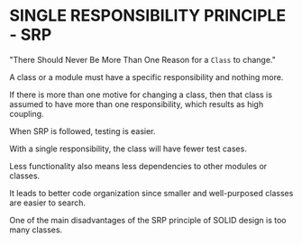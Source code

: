 # SINGLE RESPONSIBILITY PRINCIPLE - SRP

"There Should Never Be More Than One Reason for a `Class` to change."

A class or a module must have a specific responsibility and nothing more.

If there is more than one motive for changing a class, then that class is assumed to have more than one responsibility, which results as high coupling.


When SRP is followed, testing is easier. 

With a single responsibility, the class will have fewer test cases. 

Less functionality also means less dependencies to other modules or classes. 

It leads to better code organization since smaller and well-purposed classes are easier to search.

One of the main disadvantages of the SRP principle of SOLID design is too many classes.

